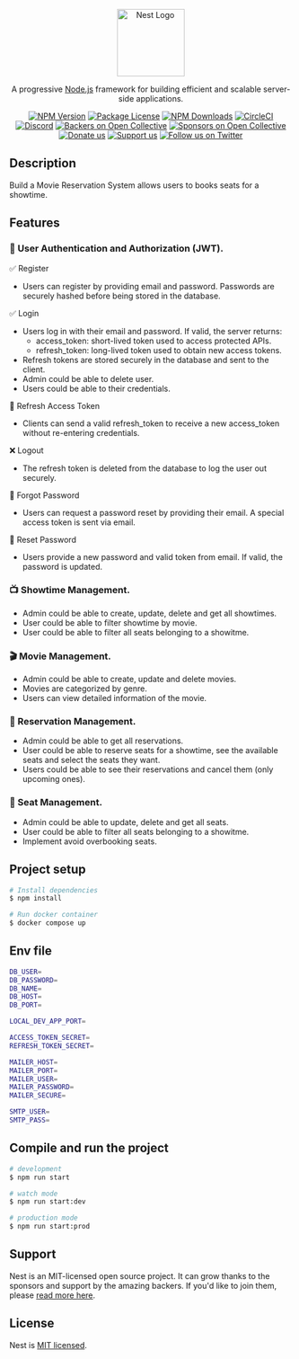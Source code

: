 <p align="center">
  <a href="http://nestjs.com/" target="blank"><img src="https://nestjs.com/img/logo-small.svg" width="120" alt="Nest Logo" /></a>
</p>

[circleci-image]: https://img.shields.io/circleci/build/github/nestjs/nest/master?token=abc123def456
[circleci-url]: https://circleci.com/gh/nestjs/nest

  <p align="center">A progressive <a href="http://nodejs.org" target="_blank">Node.js</a> framework for building efficient and scalable server-side applications.</p>
    <p align="center">
<a href="https://www.npmjs.com/~nestjscore" target="_blank"><img src="https://img.shields.io/npm/v/@nestjs/core.svg" alt="NPM Version" /></a>
<a href="https://www.npmjs.com/~nestjscore" target="_blank"><img src="https://img.shields.io/npm/l/@nestjs/core.svg" alt="Package License" /></a>
<a href="https://www.npmjs.com/~nestjscore" target="_blank"><img src="https://img.shields.io/npm/dm/@nestjs/common.svg" alt="NPM Downloads" /></a>
<a href="https://circleci.com/gh/nestjs/nest" target="_blank"><img src="https://img.shields.io/circleci/build/github/nestjs/nest/master" alt="CircleCI" /></a>
<a href="https://discord.gg/G7Qnnhy" target="_blank"><img src="https://img.shields.io/badge/discord-online-brightgreen.svg" alt="Discord"/></a>
<a href="https://opencollective.com/nest#backer" target="_blank"><img src="https://opencollective.com/nest/backers/badge.svg" alt="Backers on Open Collective" /></a>
<a href="https://opencollective.com/nest#sponsor" target="_blank"><img src="https://opencollective.com/nest/sponsors/badge.svg" alt="Sponsors on Open Collective" /></a>
  <a href="https://paypal.me/kamilmysliwiec" target="_blank"><img src="https://img.shields.io/badge/Donate-PayPal-ff3f59.svg" alt="Donate us"/></a>
    <a href="https://opencollective.com/nest#sponsor"  target="_blank"><img src="https://img.shields.io/badge/Support%20us-Open%20Collective-41B883.svg" alt="Support us"></a>
  <a href="https://twitter.com/nestframework" target="_blank"><img src="https://img.shields.io/twitter/follow/nestframework.svg?style=social&label=Follow" alt="Follow us on Twitter"></a>
</p>
  <!--[![Backers on Open Collective](https://opencollective.com/nest/backers/badge.svg)](https://opencollective.com/nest#backer)
  [![Sponsors on Open Collective](https://opencollective.com/nest/sponsors/badge.svg)](https://opencollective.com/nest#sponsor)-->

## Description

Build a Movie Reservation System allows users to books seats for a showtime.

## Features

### 🔐 User Authentication and Authorization (JWT).
✅ Register
- Users can register by providing email and password. Passwords are securely hashed before being stored in the database.

✅ Login
- Users log in with their email and password. If valid, the server returns:
  - access_token: short-lived token used to access protected APIs.
  - refresh_token: long-lived token used to obtain new access tokens.
- Refresh tokens are stored securely in the database and sent to the client.
- Admin could be able to delete user.
- Users could be able to their credentials.

🔄 Refresh Access Token
- Clients can send a valid refresh_token to receive a new access_token without re-entering credentials.

❌ Logout
- The refresh token is deleted from the database to log the user out securely.

🔑 Forgot Password
- Users can request a password reset by providing their email. A special access token is sent via email.

🔁 Reset Password
- Users provide a new password and valid token from email. If valid, the password is updated.

### 📺 Showtime Management.
- Admin could be able to create, update, delete and get all showtimes.
- User could be able to filter showtime by movie.
- User could be able to filter all seats belonging to a showitme.

### 🎬 Movie Management.
- Admin could be able to create, update and delete movies.
- Movies are categorized by genre.
- Users can view detailed information of the movie.
  
### 🧾 Reservation Management.
- Admin could be able to get all reservations.
- User could be able to reserve seats for a showtime, see the available seats and select the seats they want.
- Users could be able to see their reservations and cancel them (only upcoming ones).

### 💺 Seat Management.
- Admin could be able to update, delete and get all seats.
- User could be able to filter all seats belonging to a showitme.
- Implement avoid overbooking seats.

## Project setup

```bash
# Install dependencies
$ npm install

# Run docker container
$ docker compose up
```

## Env file

```bash
DB_USER=
DB_PASSWORD=
DB_NAME=
DB_HOST=
DB_PORT=

LOCAL_DEV_APP_PORT=

ACCESS_TOKEN_SECRET=
REFRESH_TOKEN_SECRET=

MAILER_HOST=
MAILER_PORT=
MAILER_USER=
MAILER_PASSWORD=
MAILER_SECURE=

SMTP_USER=
SMTP_PASS=

```

## Compile and run the project

```bash
# development
$ npm run start

# watch mode
$ npm run start:dev

# production mode
$ npm run start:prod
```

## Support

Nest is an MIT-licensed open source project. It can grow thanks to the sponsors and support by the amazing backers. If you'd like to join them, please [read more here](https://docs.nestjs.com/support).


## License

Nest is [MIT licensed](https://github.com/nestjs/nest/blob/master/LICENSE).
